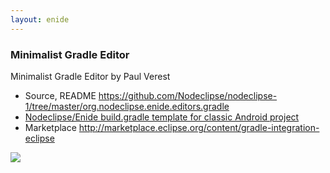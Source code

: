 ```yaml
---
layout: enide
---
```



### Minimalist Gradle Editor

Minimalist Gradle Editor by Paul Verest

- Source, README <https://github.com/Nodeclipse/nodeclipse-1/tree/master/org.nodeclipse.enide.editors.gradle>
- [Nodeclipse/Enide build.gradle template for classic Android project](https://github.com/Nodeclipse/nodeclipse-1/blob/master/org.nodeclipse.enide.editors.gradle/docs/android/build.gradle)
- Marketplace <http://marketplace.eclipse.org/content/gradle-integration-eclipse>

![](https://marketplace.eclipse.org/sites/default/files/styles/ds_solution_screenshot/public/Minimalist_Gradle_Editor.PNG)
